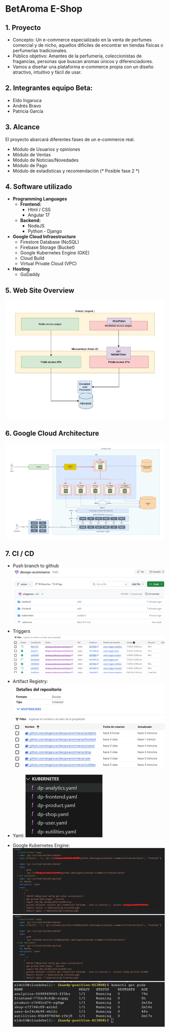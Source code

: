 # BetAroma E-Shop

## 1. Proyecto 
   - Concepto: Un e-commerce especializado en la venta de perfumes comercial y de nicho, aquellos difíciles de encontrar en tiendas físicas o perfumerías tradicionales.
   - Público objetivo: Amantes de la perfumería, coleccionistas de fragancias, personas que buscan aromas únicos y diferenciadores.
   - Vamos a diseñar una plataforma e-commerce propia con un diseño atractivo, intuitivo y fácil de usar.
   
## 2. Integrantes equipo Beta:
   - Eldo Ingaruca
   - Andrés Bravo
   - Patricia García

## 3. Alcance
   El proyecto abarcará diferentes fases de un e-commerce real.
   - Módulo de Usuarios y opiniones
   - Módulo de Ventas
   - Módulo de Noticias/Novedades
   - Módulo de Pago
   - Módulo de estadísticas y recomendación (* Posible fase 2 *)

## 4. Software utilizado
- **Programming Languages**
  - **Frontend:**
    - Html / CSS
    - Angular 17
  - **Backend:**
    - NodeJS
    - Python - Django
- **Google Cloud Infraestructure**
  - Firestore Database (NoSQL)
  - Firebase Storage (Bucket)
  - Google Kubernetes Engine (GKE)
  - Cloud Build
  - Virtual Private Cloud (VPC)
- **Hosting**
  - GoDaddy

## 5. Web Site Overview
![Alt text](Betaromas-Security.webp)

## 6. Google Cloud Architecture
![Alt text](Betaromas-Architecture.webp)

## 7. CI / CD

- Push branch to github
![Alt text](image-3.png)

- Triggers
![Alt text](image.png)

- Artifact Registry:
![Alt text](image-2.png)

- Yaml:
![Alt text](image-4.png)

- Google Kubernetes Engine:
![Alt text](image-5.png)
![Alt text](image-6.png)
![Alt text](image-1.png)
